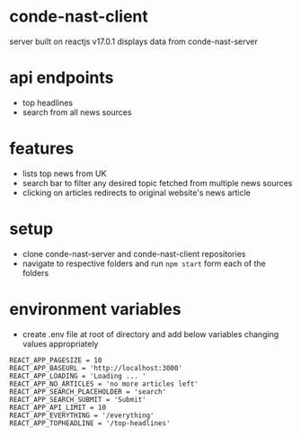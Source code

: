 # conde-nast-client

server built on reactjs v17.0.1 displays data from conde-nast-server

# api endpoints
* top headlines
* search from all news sources

# features
* lists top news from UK 
* search bar to filter any desired topic fetched from multiple news sources
* clicking on articles redirects to original website's news article

# setup
* clone conde-nast-server and conde-nast-client repositories 
* navigate to respective folders and run `npm start` form each of the folders

# environment variables
* create .env file at root of directory and add below variables changing values appropriately
```
REACT_APP_PAGESIZE = 10
REACT_APP_BASEURL = 'http://localhost:3000'
REACT_APP_LOADING = 'Loading ... '
REACT_APP_NO_ARTICLES = 'no more articles left'
REACT_APP_SEARCH_PLACEHOLDER = 'search'
REACT_APP_SEARCH_SUBMIT = 'Submit'
REACT_APP_API_LIMIT = 10
REACT_APP_EVERYTHING = '/everything'
REACT_APP_TOPHEADLINE = '/top-headlines'
```
